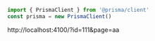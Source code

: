 ```js
import { PrismaClient } from '@prisma/client'
const prisma = new PrismaClient()

```

http://localhost:4100/?id=111&page=aa
